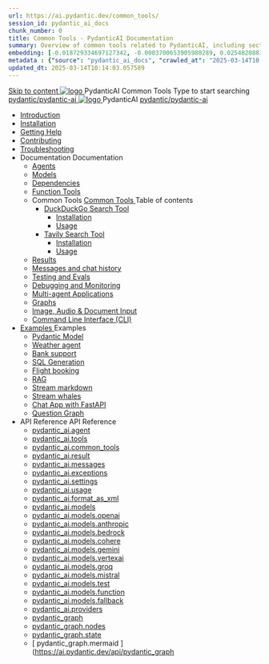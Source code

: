 ```yaml
---
url: https://ai.pydantic.dev/common_tools/
session_id: pydantic_ai_docs
chunk_number: 0
title: Common Tools - PydanticAI Documentation
summary: Overview of common tools related to PydanticAI, including sections on agents, models, dependencies, and documentation navigation.
embedding: [-0.018729334697127342, -0.0003700653905980289, 0.025482088327407837, -0.021305857226252556, 0.01967783458530903, -0.0024774253834038973, -0.037373729050159454, 0.02334442548453808, -0.010567988269031048, 0.016251910477876663, 0.009492077864706516, -0.08086316287517548, -0.014361988753080368, -0.03318334370851517, 0.03329659625887871, 0.004544305615127087, -0.029389342293143272, 0.005514041054993868, -0.005995369050651789, 0.06161002814769745, 0.05376720800995827, 0.000982122146524489, 0.010256540961563587, 0.023471834138035774, 0.01990434341132641, 0.001039633876644075, 0.003871861845254898, 0.06144014745950699, 0.019635364413261414, -0.03683577477931976, 0.027279991656541824, -0.017129626125097275, -0.030267057940363884, 0.01407177560031414, 0.031116461381316185, 0.0016934971790760756, -0.0010803344193845987, 0.01020699180662632, 0.000557420717086643, 0.030663447454571724, 0.014262891374528408, -0.045443058013916016, 0.04663222283124924, -0.0033374459017068148, -0.06076062470674515, -0.018474513664841652, -0.008911652490496635, 0.011877484619617462, 0.0011794314486905932, -0.011700525879859924, -0.0719161182641983, 0.016421791166067123, -0.05014308914542198, 0.01080157421529293, -0.018233850598335266, -0.006051996257156134, -0.03700565546751022, 0.019224820658564568, 0.004215162247419357, -0.022820625454187393, -0.001689957920461893, 0.0017651654779911041, -0.004841596819460392, 0.0668196976184845, -0.04816114902496338, 0.006020143628120422, -0.05682505667209625, 0.011849171482026577, -0.058722056448459625, -0.038959283381700516, 0.024717625230550766, 0.045556310564279556, -0.03377792611718178, -0.06563053280115128, -0.010228226892650127, -0.03278695419430733, 0.03499540314078331, 0.09094274044036865, -0.01333562657237053, -0.053087685257196426, 0.0005357431946322322, 0.04816114902496338, -0.006961564999073744, -0.015048588626086712, -0.024434491991996765, -0.03692071512341499, -0.0203007310628891, -0.0077295671217143536, -0.01643594726920128, -0.026034200564026833, -0.031739357858896255, -0.012988787144422531, -0.02328779734671116, 0.0006069691735319793, 0.07712578773498535, 0.011297059245407581, 0.015614857897162437, 0.004370885901153088, -0.002702163066715002, 0.037656866014003754, 0.02027241699397564, -0.03380623832345009, -0.046434029936790466, 0.03417431190609932, 0.038902655243873596, -0.01215354073792696, 0.020314887166023254, -0.03901590779423714, -0.01853114180266857, 0.0166341420263052, -0.1285429745912552, -0.030351998284459114, -0.03445744514465332, 0.027959514409303665, -0.051558759063482285, 0.0028614262118935585, 0.011764231137931347, 0.008274600841104984, 0.00830291397869587, -0.04918042942881584, -0.038987595587968826, -0.017044685781002045, 0.03561829775571823, 0.014878708869218826, 0.03641107305884361, 0.014093010686337948, -0.02752065658569336, -0.03363635763525963, -0.06840524822473526, -0.029615849256515503, 0.011927032843232155, 0.0060272216796875, 0.025114014744758606, -0.02684113383293152, 0.000760923488996923, -0.025538716465234756, -0.03632613271474838, 0.004491218365728855, -0.03700565546751022, 0.04297978803515434, 0.03575986623764038, -0.032418880611658096, -0.0002941942657344043, 0.03544841706752777, -0.038364700973033905, -0.007842821069061756, -0.031314656138420105, -0.026090826839208603, -0.0406014621257782, 0.014822081662714481, 0.03448576107621193, -0.003510865615680814, -0.027506498619914055, -0.037571925669908524, -0.04105447605252266, 0.01188456267118454, 0.030351998284459114, 0.02444864809513092, 0.003786921501159668, -0.0437159389257431, -0.018955843523144722, 0.06002447381615639, -0.031031521037220955, 0.0016218287637457252, -0.030182117596268654, -0.014149637892842293, -0.04113941639661789, -0.022650744765996933, -0.06472450494766235, -0.059401579201221466, -0.011353686451911926, -0.030974894762039185, -0.008571891114115715, -0.0005799829377792776, 0.0060059865936636925, -0.02492997609078884, -0.03188092261552811, -0.028667349368333817, -0.025722753256559372, -0.044763535261154175, -0.031512849032878876, 0.0011068782769143581, -0.03542010486125946, -0.03944060951471329, -0.011955346912145615, -0.016450103372335434, 0.005064565222710371, -0.0023995633237063885, -0.0397520586848259, 0.06070399656891823, 0.009194786660373211, 0.04054483398795128, 0.045471370220184326, 0.028752289712429047, 0.024859193712472916, -0.031682729721069336, 0.06302569806575775, -0.019550424069166183, 0.010978532955050468, 0.0030543114989995956, -0.005022095050662756, -0.008189660497009754, 0.021617304533720016, 0.01802149973809719, 0.005531736649572849, -0.031682729721069336, 0.026175767183303833, 0.014949492178857327, -0.017072999849915504, -0.038251444697380066, 0.04026170074939728, -0.04872741550207138, 0.017865775153040886, -0.005376012995839119, -0.022169416770339012, 0.003379915840923786, -0.058438923209905624, 0.01714378222823143, -0.012422517873346806, 0.04249846190214157, -0.029955610632896423, 0.059061817824840546, 0.02870981954038143, -0.002222604351118207, -0.015473290346562862, 0.01737029105424881, 0.04176231101155281, -0.07497397065162659, 0.016959745436906815, 0.029219461604952812, 0.026331491768360138, 0.01771005243062973, -0.00847279466688633, -0.0093080410733819, 0.012457909993827343, -0.06030761078000069, 0.027817945927381516, -0.014446928165853024, 0.012903846800327301, -0.012776436284184456, 0.004636324476450682, -0.015685642138123512, 0.002817186526954174, 0.031201401725411415, 0.0167757086455822, 0.0005998908309265971, -0.01147401798516512, -0.026742035523056984, 0.029247775673866272, 0.04012013226747513, 0.052096713334321976, -0.022848939523100853, 0.024491118267178535, -0.009676115587353706, 0.006965104024857283, -0.029672477394342422, -0.024321237578988075, -0.005588363390415907, -0.03253213316202164, 0.017016371712088585, -0.0027640988118946552, 0.018729334697127342, -0.019224820658564568, -0.017356133088469505, -0.010921906679868698, -0.025666125118732452, -0.029332716017961502, 0.029474282637238503, -0.05492805689573288, -0.04629246145486832, 0.04176231101155281, 0.03944060951471329, 0.08103304356336594, -0.019564582034945488, -0.04244183376431465, 0.011601428501307964, -0.008394932374358177, 0.03230562433600426, 0.011537723243236542, 0.004215162247419357, -0.0009715046035125852, 0.006586411967873573, 0.0408845953643322, 0.03318334370851517, 0.015657328069210052, 0.023896535858511925, -0.00695094745606184, -0.021985379979014397, -0.005234445910900831, -0.017780834808945656, 0.021419111639261246, 0.019649522379040718, 0.03675083443522453, -0.04071471467614174, 0.016209440305829048, -0.011268746107816696, 0.06257268786430359, 0.013455958105623722, 0.030040550976991653, -0.026996856555342674, 0.04952019080519676, 0.005595441907644272, -0.004816822707653046, 0.00427886750549078, 0.003716137958690524, 0.010440577752888203, -0.007050044368952513, -0.009251413866877556, 0.04770813137292862, -0.031031521037220955, -0.030635133385658264, 0.023726655170321465, -0.009484999813139439, -0.04731174558401108, -0.014284126460552216, -0.028412528336048126, 0.05090755224227905, -0.029927298426628113, 0.0482177734375, -0.0414508655667305, -0.04346111789345741, -0.052493102848529816, 0.04074302688241005, 0.02675619348883629, -0.05741963908076286, -0.0005264529027044773, 0.016365163028240204, -0.01782330498099327, -0.037741806358098984, -0.027195051312446594, 0.02476009540259838, -0.024519432336091995, -0.004922998137772083, 0.024745939299464226, -0.022820625454187393, -0.031512849032878876, -0.026826975867152214, 0.011311216279864311, -0.02447696216404438, 0.029021266847848892, -0.05390877276659012, -0.04111110419034958, -0.045414745807647705, -0.02334442548453808, 0.004714186303317547, 0.02769053727388382, 0.0012050904333591461, 0.029559222981333733, -0.017016371712088585, 0.006129858084022999, -0.0022314523812383413, 0.0016908427933230996, 0.006989878602325916, 0.031144775450229645, -0.030351998284459114, -0.013547977432608604, -0.008621440269052982, -0.012903846800327301, -0.018800118938088417, 0.026430588215589523, -0.0575328953564167, -0.0203007310628891, -0.0007529603317379951, -0.002935749012976885, -0.01029193215072155, 0.02368418499827385, -0.02032904326915741, -0.020343201234936714, 0.0056520686484873295, 0.0016563357785344124, 0.027025170624256134, 0.004884066991508007, -0.004498296417295933, -0.027817945927381516, -0.022679058834910393, -0.029559222981333733, -0.03273032605648041, 0.0020845765247941017, -0.003815234871581197, 0.038477953523397446, 0.023698342964053154, -0.010914827696979046, 0.012825984507799149, 0.01357629057019949, 0.04801958054304123, -0.0025853703264147043, 0.006597029510885477, 0.010957297869026661, -0.011042238213121891, 0.04946356639266014, 0.05059610307216644, -0.031399596482515335, -0.00019310644711367786, -0.007340257056057453, 0.022877253592014313, 0.00016877459711395204, -0.0011077630333602428, 0.013569212518632412, 0.06353534013032913, 0.00583610637113452, 0.006016604136675596, 0.012514537200331688, -0.024094730615615845, -0.004370885901153088, -0.01007958222180605, 0.044140640646219254, 0.06211967021226883, 0.01996096968650818, 0.009315119124948978, -0.02385406568646431, 0.04705692455172539, -0.010610458441078663, 0.010468891821801662, -0.03244719281792641, -0.0231179166585207, -0.04960513114929199, 0.02681281976401806, 0.03414599969983101, 0.02476009540259838, 0.01844620145857334, -0.023089604452252388, -0.07174623757600784, -0.03601468354463577, -0.014234578236937523, -0.07129321992397308, 0.058212414383888245, 0.06636668741703033, -0.024830879643559456, 0.005864419508725405, -0.058948565274477005, 0.006579333916306496, 0.012535772286355495, 0.05693831294775009, 0.0014130171621218324, 0.00847279466688633, -0.030776700004935265, -0.000529992044903338, 0.03369298577308655, 0.013788641430437565, 0.027478186413645744, 0.016535043716430664, -0.05506962537765503, -0.03556166961789131, 0.02667125314474106, -0.025085700675845146, -0.022339297458529472, -0.0026172229554504156, -0.03935566917061806, -0.020966095849871635, -0.031711041927337646, 0.005053947679698467, 0.00028490391559898853, -0.007382727228105068, 0.029219461604952812, -0.01711547002196312, -0.046264149248600006, 0.07293540239334106, -0.014454007148742676, 0.0496334470808506, 0.0003740469692274928, 0.05492805689573288, 0.022976350039243698, -0.045103296637535095, 0.020399827510118484, 0.00295344484038651, -0.010865279473364353, 0.02010253630578518, -0.0020474151242524385, 0.013484272174537182, 0.0005388400168158114, 0.02675619348883629, -0.031456224620342255, -0.022664902731776237, -0.029898984357714653, -0.02359924465417862, -0.01449647732079029, 0.03374961018562317, 0.02188628353178501, -0.025651969015598297, -0.0007989696459844708, 0.02174471504986286, -0.03598637133836746, -0.011403234675526619, 0.012953395023941994, 0.014977805316448212, 0.07480408996343613, -0.01686064898967743, -0.03689240291714668, 0.011891641654074192, 0.011820857413113117, -0.02825680561363697, 0.008586048148572445, 0.05509793758392334, -0.018262162804603577, 0.011927032843232155, 0.02436370775103569, -0.03321165591478348, 0.012670260854065418, -0.012542850337922573, -0.0093080410733819, -0.0024349552113562822, -0.021730558946728706, -0.012514537200331688, 0.038279760628938675, 0.01654920168220997, -0.019069096073508263, 0.026770349591970444, -0.012288029305636883, -0.0004140839446336031, 0.03516528382897377, -0.05427685007452965, -0.018856745213270187, -0.012514537200331688, 0.03474058210849762, 0.029417656362056732, 0.0338345505297184, -0.003066698554903269, 0.02453358843922615, 0.00333036738447845, 0.003420616500079632, 0.02538299188017845, -0.04198881983757019, -0.006437766365706921, -0.0060484567657113075, 0.005471570882946253, -0.03417431190609932, -0.0346839539706707, -0.032503820955753326, -0.029814044013619423, -0.01748354360461235, 0.014319518581032753, 0.0004826555377803743, 0.032248999923467636, -0.015600700862705708, -0.06982092559337616, -0.007304865401238203, 0.010681241750717163, 0.006434227339923382, -0.04193219169974327, -0.0273507758975029, 0.002443803008645773, 0.015388350002467632, -0.030578507110476494, 0.007425197400152683, 0.006876624654978514, 0.02123507484793663, 0.012641947716474533, 0.0019270830089226365, -0.0010962607339024544, 0.0085294209420681, 0.07956074178218842, -0.01984771527349949, 0.019890185445547104, -0.017044685781002045, 0.02007422409951687, 0.023132074624300003, -0.01773836463689804, -0.016365163028240204, 0.029559222981333733, -0.006044917739927769, 0.009159395471215248, -0.011381999589502811, 0.02385406568646431, 0.032418880611658096, -0.020569708198308945, 0.04167737066745758, 0.03901590779423714, -0.01391605194658041, -0.037939999252557755, -0.009102768264710903, 0.0061050839722156525, -0.012365891598165035, -0.01700221560895443, -0.009279727004468441, -0.014347831718623638, 0.00623249402269721, -0.017327820882201195, -0.026005886495113373, -0.029700789600610733, 2.2894064386491664e-05, -0.029049580916762352, -0.023641714826226234, 0.005620216019451618, 0.02112182043492794, -0.04745331034064293, 0.011764231137931347, -0.0025145867839455605, 0.008550656028091908, 0.01720041036605835, -0.0048628319054841995, 0.02055555209517479, -0.012953395023941994, -0.01206860039383173, -0.028157707303762436, -0.022848939523100853, -0.0046398635022342205, 0.04691535606980324, -0.02038567140698433, -0.03598637133836746, 0.01821969263255596, 0.0010794495465233922, -0.04252677410840988, -0.003967419732362032, 0.0372321642935276, -0.010100816376507282, -0.012160618789494038, 0.007418119348585606, -0.001960705267265439, -0.01844620145857334, 0.0036524327006191015, -0.016704924404621124, -0.02061217837035656, -0.0006282042595557868, -0.0346839539706707, -0.0023340885527431965, 0.03479720652103424, -0.05716481804847717, 0.019069096073508263, 0.045358117669820786, -0.044593654572963715, -0.00830291397869587, -9.439654240850359e-05, 0.007757880259305239, -0.0037550688721239567, 0.0026225317269563675, -0.009435451589524746, -0.00289327884092927, -0.04759487882256508, -0.029021266847848892, -0.004972546361386776, -0.030493566766381264, 0.03278695419430733, 0.039214104413986206, 0.014284126460552216, -0.01666245423257351, 0.019394701346755028, 0.014064697548747063, -0.021079350262880325, 0.011332451365888119, -0.027648067101836205, 0.020541394129395485, 0.03697734326124191, -0.0021588990930467844, -0.02752065658569336, 0.0215748343616724, -0.029785729944705963, -0.01037687249481678, -0.0009047026396729052, 0.00996632780879736, -0.007262395229190588, 0.010185756720602512, -0.00029950300813652575, 0.022990506142377853, -0.007418119348585606, 0.026048356667160988, -0.007039426825940609, -0.00026234163669869304, -0.026133297011256218, -0.036694206297397614, 0.029587537050247192, -0.04272496700286865, 0.029870670288801193, 0.024859193712472916, -0.02501491643488407, -0.031342968344688416, 0.03309840336441994, 0.045867759734392166, 0.04300810396671295, 0.014963649213314056, 0.015643171966075897, -0.01350550726056099, 0.030805014073848724, 0.030635133385658264, 0.031739357858896255, 0.006689048372209072, -0.004533688072115183, 0.021985379979014397, -0.052266594022512436, -0.0072836303152143955, 0.015614857897162437, -0.02112182043492794, 0.004236397333443165, -0.07842820882797241, 0.029162835329771042, 0.07463420927524567, -0.02081037312746048, 0.018559454008936882, 0.016223596408963203, 0.00830291397869587, 0.03621288016438484, 0.012939237989485264, -0.016591671854257584, 0.013739093206822872, -0.0019500876078382134, 0.001282952376641333, 0.018573611974716187, -0.01853114180266857, 0.029842358082532883, -0.023500148206949234, -0.133639395236969, -0.022778155282139778, 0.00535831693559885, -0.015940461307764053, -0.012939237989485264, -0.022919723764061928, -0.006094466429203749, -0.001320998533628881, 0.012146462686359882, 0.0344008207321167, -0.037543609738349915, -0.0205838643014431, 0.015204313211143017, -0.03408937156200409, 0.010015876963734627, -0.01979108899831772, 0.008890417404472828, 0.011686368845403194, 0.0069792610593140125, -0.017752522602677345, -0.028299275785684586, -0.028865544125437737, 0.026940230280160904, -0.02117844671010971, 0.002817186526954174, -0.0016191743779927492, -0.028554096817970276, -0.017639268189668655, 0.012507458217442036, -0.014807924628257751, -0.012882611714303493, 0.001052020932547748, -0.002277461579069495, 0.004692951217293739, -0.01731366291642189, 0.010964376851916313, -0.012273872271180153, -0.0487840436398983, 0.03335322439670563, -0.030295372009277344, 0.003691363614052534, -0.003726755501702428, -0.01422749925404787, -0.011141335591673851, -0.015430820174515247, -0.0400351919233799, -0.04153580591082573, 0.010567988269031048, 0.03893096745014191, -0.025567028671503067, -0.01340640988200903, 0.0058325668796896935, 0.012266794219613075, -0.0057936361990869045, -0.01172883901745081, 0.007722488604485989, -0.012330499477684498, -0.011233353987336159, 0.006168788764625788, -0.007347335573285818, 0.0041585355065763, 0.005797175224870443, 0.009831839241087437, -0.026543842628598213, 0.04295147582888603, 0.014439850114285946, -0.022268515080213547, 0.01376032829284668, -0.0046823336742818356, -0.030097177252173424, -0.0050858003087341785, -0.00700049614533782, -0.011537723243236542, 0.0006529785459861159, 0.009371746331453323, 0.012790593318641186, -0.025482088327407837, 0.009513312950730324, -0.032333940267562866, 0.010928984731435776, -0.0017996724927797914, -0.011346607469022274, -0.0032666621264070272, -0.00913816038519144, -0.0017005754634737968, 0.005436178762465715, -0.007248238660395145, 0.003900175215676427, -0.026062514632940292, -0.031512849032878876, -0.022763999179005623, -0.04858585074543953, 0.0032755101565271616, 0.002300466410815716, -0.014475242234766483, 0.012450831942260265, -0.037175536155700684, 0.008182581514120102, -0.10481632500886917, -0.003978037275373936, -0.01047596987336874, -0.004784970078617334, 0.03731710463762283, -0.01981940306723118, 0.007046505343168974, 0.038251444697380066, -0.010398107580840588, -0.021985379979014397, -0.002864965470507741, -0.0009272649185732007, -0.027421558275818825, -0.0026950847823172808, 0.027364932000637054, -0.014963649213314056, 0.06364859640598297, 0.0027817946393042803, 0.0267845056951046, -0.007566764485090971, -0.01694558933377266, 0.0013696622336283326, -0.005425561219453812, 0.03578817844390869, -0.04872741550207138, -0.001587321748957038, -0.0030773160979151726, 0.03400443121790886, 0.03239056468009949, 0.011268746107816696, -0.03482552245259285, -0.026246551424264908, -0.014510633423924446, 0.031286343932151794, -0.021829655393958092, 0.04054483398795128, -0.0011935881339013577, 0.027789633721113205, 0.008083485066890717, -0.014751298353075981, 0.010928984731435776, -0.024094730615615845, 0.02405226044356823, 0.018389573320746422, 0.014581417664885521, 0.003701981157064438, -0.014892864972352982, -0.006635960657149553, 0.006455462425947189, 0.02490166388452053, 0.009456686675548553, 0.029276087880134583, -0.0057936361990869045, 0.016846492886543274, 0.03312671557068825, 0.022381767630577087, -0.030182117596268654, 0.009789369069039822, 0.006459001451730728, 0.0057511660270392895, -0.0013404639903455973, -0.0010183987906202674, -0.02120676077902317, -0.023825753480196, -0.020286573097109795, -0.011601428501307964, -0.04317798465490341, 0.007977309636771679, -0.009789369069039822, 3.9207468944368884e-05, -0.005351238418370485, 0.03575986623764038, 0.0006224531098268926, -0.007864056155085564, 0.0026543843559920788, 0.002006714465096593, 0.005368934478610754, -0.001773128635250032, 0.007672939915210009, -0.04167737066745758, 0.05034128203988075, -0.03318334370851517, -0.04198881983757019, 0.038024939596652985, -0.027789633721113205, -0.010433499701321125, -0.02148989401757717, -0.014482320286333561, 0.00862851832062006, -0.022565804421901703, 0.01841788738965988, -0.01598293147981167, 0.014737141318619251, 0.0072411601431667805, -0.015119372867047787, 0.010383951477706432, -0.013066648505628109, 0.019833559170365334, 0.013300234451889992, 0.009152316488325596, 0.044876787811517715, 0.01993265561759472, -0.004629245959222317, 0.017497701570391655, -0.015105215832591057, 0.04184725135564804, -0.020796215161681175, -0.044310521334409714, -0.012953395023941994, 0.019139880314469337, 0.004402738530188799, 0.021999536082148552, 0.017979029566049576, -0.010419342666864395, -0.02323117107152939, -0.006080309394747019, 0.06500764191150665, 0.0058750370517373085, -0.06047749146819115, 0.001587321748957038, 0.03275864198803902, -0.010242383927106857, -0.013788641430437565, 0.04125266894698143, -0.007319021970033646, -0.01962120831012726, -0.006483776029199362, 0.014553103595972061, -0.01703052967786789, 0.005082260817289352, 0.018800118938088417, 0.011339529417455196, -0.045244865119457245, 0.031852610409259796, -0.01007958222180605, -0.005191975738853216, 0.04037495329976082, -0.021843813359737396, 0.00612631905823946, 0.015827208757400513, 0.0022456091828644276, 0.002275692066177726, 0.00026610202621668577, -0.007906525395810604, -0.04128098487854004, -0.009131081402301788, -0.0105750672519207, -0.008685145527124405, 0.0014174411771818995, -0.02123507484793663, 0.03312671557068825, -0.01683233492076397, -0.01039102952927351, 0.03924241662025452, -0.011636820621788502, 0.03683577477931976, -0.014892864972352982, -0.04784969985485077, -0.00869930163025856, -0.011714682914316654, -0.010171600617468357, 0.05059610307216644, 0.0015581235056743026, -0.038364700973033905, -0.002275692066177726, -0.007184533402323723, -0.01425581332296133, -0.012245559133589268, -0.019182350486516953, 0.016761552542448044, -0.005425561219453812, 0.015756424516439438, 0.03357972949743271, 0.03519359603524208, 0.029700789600610733, 0.08029689639806747, 0.044650282710790634, 0.006023682653903961, -0.026175767183303833, 0.03457070142030716, -0.01266318280249834, -0.012960473075509071, 0.004830979276448488, 0.00794899556785822, 0.03944060951471329, 0.00048752190195955336, -0.018120596185326576, 0.011863327585160732, -0.012882611714303493, 0.025114014744758606, 0.044225580990314484, -0.010752025991678238, -0.021560678258538246, 0.04671716317534447, -0.010695398785173893, 0.011863327585160732, 0.04051652178168297, 0.006607647053897381, -0.003487860783934593, 0.005269837565720081, 0.025963416323065758, 0.024123044684529305, 0.014206264168024063, -0.00854357797652483, -0.0006414761883206666, 0.026204081252217293, -0.02294803597033024, -0.025397147983312607, 0.020371513441205025, 0.026883604004979134, -0.013179902918636799, -0.0005167201161384583, 0.007517216261476278, 0.004763734992593527, -0.022296827286481857, 0.02450527623295784, -0.030521878972649574, 0.0058325668796896935, -0.03307008743286133, -0.0133922528475523, -0.02393900603055954, -0.029757417738437653, -0.010369794443249702, 0.010836966335773468, 0.010660006664693356, 0.004774352535605431, 0.010737868957221508, -0.002488042926415801, 0.018516983836889267, 0.003132173325866461, -0.017299506813287735, 0.022395923733711243, -0.02151820808649063, -0.0007998544606380165, 0.03997856751084328, -0.0007091629668138921, 0.0411677286028862, 0.0186160821467638, 0.014553103595972061, -0.011417391709983349, -0.008168425410985947, 0.0214332677423954, 0.011636820621788502, -0.01256408542394638, 0.006306816823780537, 0.021588992327451706, 0.030238745734095573, 0.03340984880924225, 0.0004552268947008997, -0.02558118663728237, -0.0024898124393075705, 0.022155260667204857, 0.031739357858896255, 0.003498478326946497, 0.012450831942260265, -0.030210431665182114, 0.03244719281792641, 0.0025429001543670893, -0.0010157444048672915, 0.0133922528475523, 0.009853074327111244, 0.02419382706284523, 0.00688016414642334, -0.0023624019231647253, -0.0071208281442523, -0.018969999626278877, 0.010695398785173893, -0.009640723466873169, 0.02532636560499668, 0.02001759596168995, -0.02811523713171482, 0.030748387798666954, 0.004123143386095762, 0.009683193638920784, -0.030748387798666954, -0.02786041609942913, -0.010858201421797276, -0.026048356667160988, 0.0038400092162191868, -0.023500148206949234, -0.04620752111077309, 0.003804617328569293, 0.00255174795165658, -0.0009838917758315802, 0.01333562657237053, -0.031201401725411415, -0.01967783458530903, -0.044933415949344635, 0.002539360895752907, -0.00448413984850049, 0.01359044760465622, 0.01725703664124012, 0.005142427049577236, -0.005114113446325064, -0.008656831458210945, 0.002534052124246955, 0.003457777900621295, -0.005673303734511137, 0.0021642078645527363, -0.01785161904990673, 0.01391605194658041, 0.0248167235404253, 0.003924949560314417, 0.013328548520803452, 0.01164389867335558, -0.01013620849698782, 0.0026101444382220507, -0.06693295389413834, 0.029729103669524193, 0.013300234451889992, -0.019040783867239952, -0.015855520963668823, 0.019338073208928108, 0.02072543278336525, 0.011374921537935734, 0.018177222460508347, -0.0501997135579586, -0.018007341772317886, -0.03366466984152794, -0.0017572023207321763, 0.02098025381565094, 0.025651969015598297, 0.019833559170365334, 0.011134257540106773, 0.007715410087257624, -0.029389342293143272, 0.005330003332346678, 0.014850394800305367, 0.010681241750717163, -0.026345647871494293, 0.02151820808649063, 0.010893592610955238, -0.017186252400279045, 0.022565804421901703, -0.05376720800995827, -0.003914332017302513, -0.06602692604064941, -0.018955843523144722, -0.0024614990688860416, -0.04807620868086815, 0.00871345866471529, -0.005889193620532751, -0.000247963733272627, -0.01598293147981167, 0.026331491768360138, -0.013824033550918102, 0.02041398361325264, 0.009824761189520359, -0.0028366518672555685, -0.009343432262539864, 0.09207528084516525, -0.008989514783024788, -0.019663678482174873, 0.024859193712472916, 0.008019779808819294, 0.01737029105424881, -0.007651704829186201, 0.01208275742828846, 0.008352462202310562, -0.026359805837273598, -0.020229946821928024, 0.028497468680143356, 0.015487447381019592, -0.008416167460381985, 0.008607283234596252, -0.007892369292676449, -0.006770449224859476, 0.02461852878332138, 0.030351998284459114, 0.00167757086455822, 0.014269969426095486, 0.024349551647901535, -0.032333940267562866, -0.015657328069210052, 0.015968775376677513, 0.0011688139056786895, 0.01722872257232666, -0.026076670736074448, 0.028072766959667206, 0.03692071512341499, 0.006614725571125746, -0.044990044087171555, -0.01609618589282036, -0.000603872409556061, -0.0133214695379138, 0.026543842628598213, 0.0024898124393075705, -0.015147686004638672, -0.008975357748568058, 0.005259220022708178, 0.029757417738437653, 0.0028242648113518953, -0.010794496163725853, -0.005549432709813118, 0.008274600841104984, 0.018120596185326576, 0.04077134281396866, -0.026402276009321213, 0.001627137535251677, 0.003379915840923786, -0.024632684886455536, 0.024660998955368996, -0.006788145285099745, -0.00920894369482994, -0.018601924180984497, -0.02476009540259838, -0.003857705043628812, 0.06574378907680511, 0.04065808653831482, 0.025439618155360222, -0.04136592522263527, 0.015204313211143017, 0.0009838917758315802, 0.022353453561663628, -0.005981212481856346, -0.06636668741703033, 0.009258491918444633, -0.013349783606827259, 0.005312307737767696, 0.03502371534705162, -0.012344656512141228, 0.019663678482174873, 0.010419342666864395, 0.0023447060957551003, 0.020145006477832794, 0.024859193712472916, 0.0010130900191143155, 0.004547845106571913, 0.018842589110136032, 0.02425045520067215, -0.0027994904667139053, -0.01054675318300724, -0.014262891374528408, 0.029559222981333733, -0.025142326951026917, -0.03590143099427223, 0.014680514112114906, 0.008069328032433987, -0.03542010486125946, 0.019890185445547104, -0.002882661297917366, 0.0017580871935933828, -0.012868454679846764, 0.04360268637537956, 0.002127046464011073, 0.026359805837273598, -0.02362755872309208, 0.017526013776659966, 0.006274964194744825, 0.02515648491680622, 0.016733238473534584, 0.0049513112753629684, -0.04606595262885094, 0.011990738101303577, -0.008847947232425213, -0.0005083145806565881, -0.014694671146571636, -0.014779611490666866, -0.017582641914486885, 0.0211501345038414, 0.027959514409303665, 0.02444864809513092, 0.010978532955050468, 0.004714186303317547, -0.017412761226296425, 0.010865279473364353, -0.023004664108157158, 0.00021268254204187542, -0.03513696789741516, -0.025227267295122147, 0.010610458441078663, -0.015954619273543358, -0.011197961866855621, -0.014078853651881218, 0.002604835666716099, 0.017695894464850426, 0.013774484395980835, -0.030946580693125725, -0.006158171221613884, -0.003342754440382123, -0.011544802226126194, 0.006982800085097551, 0.004664638079702854, -0.013045413419604301, -0.015487447381019592, -0.011544802226126194, 0.013710779137909412, -0.018035655841231346, -0.024547744542360306, 0.00990970153361559, 0.0016811100067570806, 0.03290020674467087, 0.013597525656223297, -0.019069096073508263, 0.003684285329654813, -0.021815499290823936, 0.013838189654052258, 0.002649075584486127, -0.01686064898967743, 0.006703204941004515, -0.01850282773375511, -0.002769407583400607, 0.013604603707790375, 0.02439202181994915, 0.02473178319633007, -0.06296907365322113, 0.018205536529421806, -0.03403274342417717, -0.019861873239278793, 0.0052238283678889275, 0.0045159924775362015, 0.004664638079702854, -0.0035639533307403326, 0.007970230653882027, 0.014623887836933136, 0.005864419508725405, 0.01415671594440937, 0.015275096520781517, 0.022608274593949318, 0.005241523962467909, 0.0029322097543627024, -0.02151820808649063, 0.006140475627034903, 0.01979108899831772, 0.02786041609942913, -0.01623775251209736, -0.006958025973290205, -0.01063169352710247, 0.009060298092663288, -0.008189660497009754, -0.020937783643603325, -0.014807924628257751, 0.005719313398003578, -0.008876261301338673, -0.003194109071046114, 0.014050540514290333, -0.03179598227143288, -0.007821585983037949, -0.008295835927128792, -0.03641107305884361, -0.0020810372661799192, -0.0018969998927786946, 0.024038104340434074, -0.0013705471064895391, 0.015303409658372402, 0.0372321642935276, -0.009315119124948978, -0.016506731510162354, 0.019125722348690033, 0.014468163251876831, -0.006919094827026129, 0.0169172752648592, -0.007510137744247913, -0.0010467121610417962, -0.032418880611658096, 0.024038104340434074, 0.0015183078357949853, 0.017016371712088585, -0.01998928375542164, 0.004105447791516781, -0.007106671575456858, -0.0008790435967966914, 0.0038966359570622444, 0.016365163028240204, 0.017610954120755196, 0.0028844308108091354, 0.004172692075371742, 0.0027198591269552708, 0.010978532955050468, -0.02148989401757717, -0.012429596856236458, 0.00356041407212615, 0.00578655768185854, -0.02202785015106201, 0.00840201135724783, 0.011488175019621849, 0.02168808877468109, -0.008168425410985947, -0.0085294209420681, 0.03658095374703407, 0.026770349591970444, -0.01165805570781231, -0.003960341215133667, -0.007124367170035839, -0.01073079090565443, -0.025779379531741142, -0.015912149101495743, 0.011721760965883732, 0.03267370164394379, -0.012535772286355495, -0.026161611080169678, 0.012925081886351109, -0.012344656512141228, 0.016082029789686203, -0.026062514632940292, 0.01646426133811474, 0.010596302337944508, -0.0024650380946695805, -0.022438393905758858, 0.009640723466873169, -0.005857341457158327, 0.00889749638736248, -0.007106671575456858, -0.030182117596268654, 0.008486950770020485, -0.02851162664592266, -0.0028331128414720297, -0.004671716131269932, -0.015614857897162437, 0.01097145490348339, -0.030153805390000343, 0.012443752959370613, 0.009046141058206558, 0.001180316205136478, -0.003332137130200863, 0.02487334981560707, -0.029361028224229813, 0.005181358195841312, -0.04728342965245247, -0.007088975515216589, 0.012280951254069805, 0.014878708869218826, 0.013668308965861797, 0.004636324476450682, 0.0032702013850212097, 0.005783018656075001, 0.024689313024282455, -0.0015722803073003888, -0.007269473746418953, -0.045329805463552475, 0.009428372606635094, -0.00587149802595377, -0.001451063435524702, -0.017044685781002045, 0.008494029752910137, 0.013137432746589184, -0.011396156623959541, -0.0061794063076376915, 0.02811523713171482, -0.001987248891964555, 0.044735223054885864, 0.019890185445547104, 0.014291204512119293, 0.0026260707527399063, 0.004105447791516781, 0.025198955088853836, -0.0032454270403832197, 0.01167221274226904, -0.008111798204481602, 0.0007193381316028535, -0.01012205146253109, -0.01816306635737419, 0.0327020138502121, 0.013859424740076065, 0.0006436881958507001, 0.037543609738349915, 0.008005622774362564, 0.019309761002659798, -0.03927072882652283, 0.0414508655667305, 0.015643171966075897, -0.0043779644183814526, 0.015388350002467632, -0.010058347135782242, 0.01425581332296133, 0.0417339988052845, -0.006073231343179941, 0.0267845056951046, -0.026020044460892677, 0.002498660469427705, 0.016124499961733818, -0.017809148877859116, 0.0276339091360569, -0.0003207380941603333, 0.015374193899333477, 0.014432772062718868, -0.04235689342021942, -0.012316342443227768, 0.018205536529421806, 0.007347335573285818, 0.014680514112114906, 0.011006847023963928, 0.03338153660297394, -0.013102040626108646, 0.015232626348733902, -0.002638458041474223, -0.008840869180858135, 0.012698573991656303, 0.029700789600610733, -0.004020507447421551, -0.025708595290780067, 0.001996096922084689, -0.0030826248694211245, -0.015869678929448128, 0.0033604505006223917, 0.0012661413056775928, 0.004013428930193186, -0.00014787132386118174, -0.006551020313054323, -0.0024137201253324747, 0.012330499477684498, 0.01734197698533535, 0.022466707974672318, -0.005057486705482006, -0.00794899556785822, 0.008855026215314865, -0.02194290980696678, -0.0005525543238036335, -0.04099784791469574, 0.012946316972374916, -0.0029569840990006924, -0.0019996361806988716, -0.006069691851735115, 0.020598022267222404, -0.008161346428096294, 0.02706764079630375, -0.002403102582320571, -0.029559222981333733, -0.009449607692658901, 0.0006671352311968803, 0.015317566692829132, 0.010192835703492165, 0.038449641317129135, -0.028723977506160736, -0.0036347368732094765, -0.014991962350904942, -0.0276339091360569, 0.017044685781002045, 0.013264843262732029, -0.04051652178168297, 0.03493877500295639, -0.01432659663259983, 0.03281526640057564, 0.013293156400322914, 0.010865279473364353, 0.0035144046414643526, -0.004830979276448488, 0.0029322097543627024, -0.010256540961563587]
metadata : {"source": "pydantic_ai_docs", "crawled_at": "2025-03-14T10:14:03.056056", "url_path": "/common_tools/", "chunk_size": 5000}
updated_dt: 2025-03-14T10:14:03.057589
---
```

[ Skip to content ](https://ai.pydantic.dev/common_tools/#common-tools)
[ ![logo](https://ai.pydantic.dev/img/logo-white.svg) ](https://ai.pydantic.dev/ "PydanticAI")
PydanticAI 
Common Tools 
Type to start searching
[ pydantic/pydantic-ai  ](https://github.com/pydantic/pydantic-ai "Go to repository")
[ ![logo](https://ai.pydantic.dev/img/logo-white.svg) ](https://ai.pydantic.dev/ "PydanticAI") PydanticAI 
[ pydantic/pydantic-ai  ](https://github.com/pydantic/pydantic-ai "Go to repository")
  * [ Introduction  ](https://ai.pydantic.dev/)
  * [ Installation  ](https://ai.pydantic.dev/install/)
  * [ Getting Help  ](https://ai.pydantic.dev/help/)
  * [ Contributing  ](https://ai.pydantic.dev/contributing/)
  * [ Troubleshooting  ](https://ai.pydantic.dev/troubleshooting/)
  * Documentation  Documentation 
    * [ Agents  ](https://ai.pydantic.dev/agents/)
    * [ Models  ](https://ai.pydantic.dev/models/)
    * [ Dependencies  ](https://ai.pydantic.dev/dependencies/)
    * [ Function Tools  ](https://ai.pydantic.dev/tools/)
    * Common Tools  [ Common Tools  ](https://ai.pydantic.dev/common_tools/) Table of contents 
      * [ DuckDuckGo Search Tool  ](https://ai.pydantic.dev/common_tools/#duckduckgo-search-tool)
        * [ Installation  ](https://ai.pydantic.dev/common_tools/#installation)
        * [ Usage  ](https://ai.pydantic.dev/common_tools/#usage)
      * [ Tavily Search Tool  ](https://ai.pydantic.dev/common_tools/#tavily-search-tool)
        * [ Installation  ](https://ai.pydantic.dev/common_tools/#installation_1)
        * [ Usage  ](https://ai.pydantic.dev/common_tools/#usage_1)
    * [ Results  ](https://ai.pydantic.dev/results/)
    * [ Messages and chat history  ](https://ai.pydantic.dev/message-history/)
    * [ Testing and Evals  ](https://ai.pydantic.dev/testing-evals/)
    * [ Debugging and Monitoring  ](https://ai.pydantic.dev/logfire/)
    * [ Multi-agent Applications  ](https://ai.pydantic.dev/multi-agent-applications/)
    * [ Graphs  ](https://ai.pydantic.dev/graph/)
    * [ Image, Audio & Document Input  ](https://ai.pydantic.dev/input/)
    * [ Command Line Interface (CLI)  ](https://ai.pydantic.dev/cli/)
  * [ Examples  ](https://ai.pydantic.dev/examples/)
Examples 
    * [ Pydantic Model  ](https://ai.pydantic.dev/examples/pydantic-model/)
    * [ Weather agent  ](https://ai.pydantic.dev/examples/weather-agent/)
    * [ Bank support  ](https://ai.pydantic.dev/examples/bank-support/)
    * [ SQL Generation  ](https://ai.pydantic.dev/examples/sql-gen/)
    * [ Flight booking  ](https://ai.pydantic.dev/examples/flight-booking/)
    * [ RAG  ](https://ai.pydantic.dev/examples/rag/)
    * [ Stream markdown  ](https://ai.pydantic.dev/examples/stream-markdown/)
    * [ Stream whales  ](https://ai.pydantic.dev/examples/stream-whales/)
    * [ Chat App with FastAPI  ](https://ai.pydantic.dev/examples/chat-app/)
    * [ Question Graph  ](https://ai.pydantic.dev/examples/question-graph/)
  * API Reference  API Reference 
    * [ pydantic_ai.agent  ](https://ai.pydantic.dev/api/agent/)
    * [ pydantic_ai.tools  ](https://ai.pydantic.dev/api/tools/)
    * [ pydantic_ai.common_tools  ](https://ai.pydantic.dev/api/common_tools/)
    * [ pydantic_ai.result  ](https://ai.pydantic.dev/api/result/)
    * [ pydantic_ai.messages  ](https://ai.pydantic.dev/api/messages/)
    * [ pydantic_ai.exceptions  ](https://ai.pydantic.dev/api/exceptions/)
    * [ pydantic_ai.settings  ](https://ai.pydantic.dev/api/settings/)
    * [ pydantic_ai.usage  ](https://ai.pydantic.dev/api/usage/)
    * [ pydantic_ai.format_as_xml  ](https://ai.pydantic.dev/api/format_as_xml/)
    * [ pydantic_ai.models  ](https://ai.pydantic.dev/api/models/base/)
    * [ pydantic_ai.models.openai  ](https://ai.pydantic.dev/api/models/openai/)
    * [ pydantic_ai.models.anthropic  ](https://ai.pydantic.dev/api/models/anthropic/)
    * [ pydantic_ai.models.bedrock  ](https://ai.pydantic.dev/api/models/bedrock/)
    * [ pydantic_ai.models.cohere  ](https://ai.pydantic.dev/api/models/cohere/)
    * [ pydantic_ai.models.gemini  ](https://ai.pydantic.dev/api/models/gemini/)
    * [ pydantic_ai.models.vertexai  ](https://ai.pydantic.dev/api/models/vertexai/)
    * [ pydantic_ai.models.groq  ](https://ai.pydantic.dev/api/models/groq/)
    * [ pydantic_ai.models.mistral  ](https://ai.pydantic.dev/api/models/mistral/)
    * [ pydantic_ai.models.test  ](https://ai.pydantic.dev/api/models/test/)
    * [ pydantic_ai.models.function  ](https://ai.pydantic.dev/api/models/function/)
    * [ pydantic_ai.models.fallback  ](https://ai.pydantic.dev/api/models/fallback/)
    * [ pydantic_ai.providers  ](https://ai.pydantic.dev/api/providers/)
    * [ pydantic_graph  ](https://ai.pydantic.dev/api/pydantic_graph/graph/)
    * [ pydantic_graph.nodes  ](https://ai.pydantic.dev/api/pydantic_graph/nodes/)
    * [ pydantic_graph.state  ](https://ai.pydantic.dev/api/pydantic_graph/state/)
    * [ pydantic_graph.mermaid  ](https://ai.pydantic.dev/api/pydantic_graph